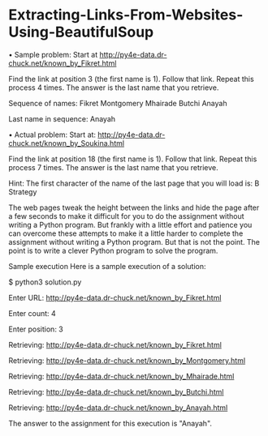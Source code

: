 # Extracting-Links-From-Websites-Using-BeautifulSoup

•	Sample problem: Start at http://py4e-data.dr-chuck.net/known_by_Fikret.html

Find the link at position 3 (the first name is 1). Follow that link. Repeat this process 4 times. The answer is the last name that you retrieve.

Sequence of names: Fikret Montgomery Mhairade Butchi Anayah

Last name in sequence: Anayah

•	Actual problem: Start at: http://py4e-data.dr-chuck.net/known_by_Soukina.html

Find the link at position 18 (the first name is 1). Follow that link. Repeat this process 7 times. The answer is the last name that you retrieve.

Hint: The first character of the name of the last page that you will load is: B
Strategy

The web pages tweak the height between the links and hide the page after a few seconds to make it difficult for you to do the assignment without writing a Python program. But frankly with a little effort and patience you can overcome these attempts to make it a little harder to complete the assignment without writing a Python program. But that is not the point. The point is to write a clever Python program to solve the program.

Sample execution
Here is a sample execution of a solution:

$ python3 solution.py

Enter URL: http://py4e-data.dr-chuck.net/known_by_Fikret.html

Enter count: 4

Enter position: 3

Retrieving: http://py4e-data.dr-chuck.net/known_by_Fikret.html

Retrieving: http://py4e-data.dr-chuck.net/known_by_Montgomery.html

Retrieving: http://py4e-data.dr-chuck.net/known_by_Mhairade.html

Retrieving: http://py4e-data.dr-chuck.net/known_by_Butchi.html

Retrieving: http://py4e-data.dr-chuck.net/known_by_Anayah.html

The answer to the assignment for this execution is "Anayah".
